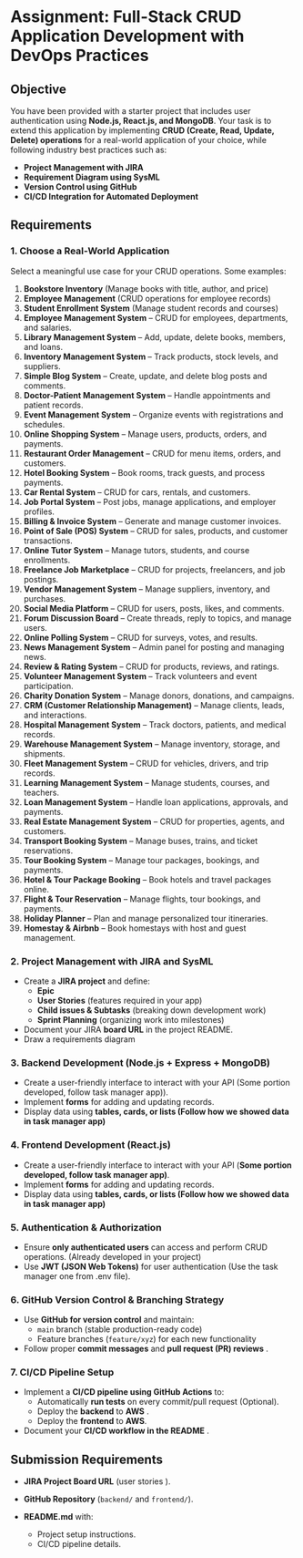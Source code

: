 # **Assignment: Full-Stack CRUD Application Development with DevOps Practices**

## **Objective**

You have been provided with a starter project that includes user authentication using  **Node.js, React.js, and MongoDB**. Your task is to extend this application by implementing **CRUD (Create, Read, Update, Delete) operations** for a real-world application of your choice, while following industry best practices such as:

* **Project Management with JIRA**
* **Requirement Diagram using SysML**
* **Version Control using GitHub**
* **CI/CD Integration for Automated Deployment**

## **Requirements**

### **1. Choose a Real-World Application**

Select a meaningful use case for your CRUD operations. Some examples:

1. **Bookstore Inventory** (Manage books with title, author, and price)
2. **Employee Management** (CRUD operations for employee records)
3. **Student Enrollment System** (Manage student records and courses)
4. **Employee Management System** – CRUD for employees, departments, and salaries.
5. **Library Management System** – Add, update, delete books, members, and loans.
6. **Inventory Management System** – Track products, stock levels, and suppliers.
7. **Simple Blog System** – Create, update, and delete blog posts and comments.
8. **Doctor-Patient Management System** – Handle appointments and patient records.
9. **Event Management System** – Organize events with registrations and schedules.
10. **Online Shopping System** – Manage users, products, orders, and payments.
11. **Restaurant Order Management** – CRUD for menu items, orders, and customers.
12. **Hotel Booking System** – Book rooms, track guests, and process payments.
13. **Car Rental System** – CRUD for cars, rentals, and customers.
14. **Job Portal System** – Post jobs, manage applications, and employer profiles.
15. **Billing & Invoice System** – Generate and manage customer invoices.
16. **Point of Sale (POS) System** – CRUD for sales, products, and customer transactions.
17. **Online Tutor System** – Manage tutors, students, and course enrollments.
18. **Freelance Job Marketplace** – CRUD for projects, freelancers, and job postings.
19. **Vendor Management System** – Manage suppliers, inventory, and purchases.
20. **Social Media Platform** – CRUD for users, posts, likes, and comments.
21. **Forum Discussion Board** – Create threads, reply to topics, and manage users.
22. **Online Polling System** – CRUD for surveys, votes, and results.
23. **News Management System** – Admin panel for posting and managing news.
24. **Review & Rating System** – CRUD for products, reviews, and ratings.
25. **Volunteer Management System** – Track volunteers and event participation.
26. **Charity Donation System** – Manage donors, donations, and campaigns.
27. **CRM (Customer Relationship Management)** – Manage clients, leads, and interactions.
28. **Hospital Management System** – Track doctors, patients, and medical records.
29. **Warehouse Management System** – Manage inventory, storage, and shipments.
30. **Fleet Management System** – CRUD for vehicles, drivers, and trip records.
31. **Learning Management System** – Manage students, courses, and teachers.
32. **Loan Management System** – Handle loan applications, approvals, and payments.
33. **Real Estate Management System** – CRUD for properties, agents, and customers.
34. **Transport Booking System** – Manage buses, trains, and ticket reservations.
35. **Tour Booking System** – Manage tour packages, bookings, and payments.
36. **Hotel & Tour Package Booking** – Book hotels and travel packages online.
37. **Flight & Tour Reservation** – Manage flights, tour bookings, and payments.
38. **Holiday Planner** – Plan and manage personalized tour itineraries.
39. **Homestay & Airbnb** – Book homestays with host and guest management.

### **2. Project Management with JIRA and SysML**

* Create a **JIRA project** and define:
  * **Epic**
  * **User Stories** (features required in your app)
  * **Child issues & Subtasks** (breaking down development work)
  * **Sprint Planning** (organizing work into milestones)
* Document your JIRA **board URL** in the project README.
* Draw a requirements diagram

### **3. Backend Development (Node.js + Express + MongoDB)**

* Create a user-friendly interface to interact with your API (Some portion developed, follow task manager app)).
* Implement **forms** for adding and updating records.
* Display data using  **tables, cards, or lists (Follow how we showed data in task manager app)**

### **4. Frontend Development (React.js)**

* Create a user-friendly interface to interact with your API (**Some portion developed, follow task manager app)**.
* Implement **forms** for adding and updating records.
* Display data using  **tables, cards, or lists (Follow how we showed data in task manager app)**

### **5. Authentication & Authorization**

* Ensure **only authenticated users** can access and perform CRUD operations. (Already developed in your project)
* Use **JWT (JSON Web Tokens)** for user authentication (Use the task manager one from .env file).

### **6. GitHub Version Control & Branching Strategy**

* Use **GitHub for version control** and maintain:
  * `main` branch (stable production-ready code)
  * Feature branches (`feature/xyz`) for each new functionality
* Follow proper **commit messages** and  **pull request (PR) reviews** .

### **7. CI/CD Pipeline Setup**

* Implement a **CI/CD pipeline using GitHub Actions** to:
  * Automatically **run tests** on every commit/pull request (Optional).
  * Deploy the **backend** to **AWS** .
  * Deploy the **frontend** to **AWS**.
* Document your  **CI/CD workflow in the README** .

## **Submission Requirements**

* **JIRA Project Board URL** (user stories ).
* **GitHub Repository** (`backend/` and `frontend/`).
* **README.md** with:

  * Project setup instructions.
  * CI/CD pipeline details.
